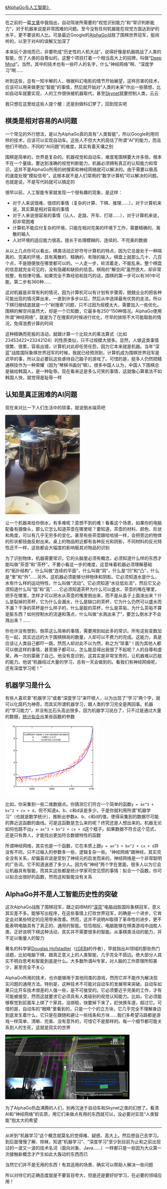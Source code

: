 [《AlphaGo与人工智能》](http://www.yinwang.org/blog-cn/2016/03/09/alpha-go)

---

在之前的一篇[文章](http://www.jianshu.com/p/01d1b2542036)中我指出，自动驾驶所需要的“视觉识别能力”和“常识判断能力”，对于机器来说是非常困难的问题。至今没有任何机器能在视觉方面达到驴的水平，更不要说和人比。可是最近Google的[AlphaGo](https://deepmind.com/alpha-go.html)战胜了围棋世界冠军，挺闹听的，以至于对AI的误解又加深了

本来玩个游戏而已，非要吹成“历史性的人机大战”，说得好像是机器挑战了人类的智能，伤了人类的自尊似的。这整个项目打着一个相当高大上的招牌，叫做“[Deep Mind](http://deepmind.com/)”。当然，其中的技术也有一些吓人的名字，什么“神经网络”啊、“深度学习”啊……

听到这些，总有一知半解的人，根据科幻电影的情节开始展望，这样厉害的技术，应该可以用来做更加“智能”的事情，然后就开始对“人类的未来”作出一些猜想，比如自动车就要实现，人的工作很快被机器取代，甚至[Skynet](https://en.wikipedia.org/wiki/Skynet_(Terminator))就要控制人类，云云

我只想在这里给这些人提个醒：还是别做科幻梦了，回到现实吧

## 棋类是相对容易的AI问题

一个常见的外行想法，是以为AlphaGo真的具有“人类智能”，所以Google利用同样的技术，应该可以实现自动车。这些人不但大大的高估了所谓“AI”的能力，而且他们不明白，不同的“AI问题”的难度，其实有着天壤之别

围棋是简单的，世界是复杂的。机器视觉和自动车，难度笔围棋要大许多倍，根本不在一个量级。要达到准确的视觉判断能力，机器必须拥有真正的认知能力和常识，这并不是AlphaGo所用的树搜索和神经网络就可以解决的。由于需要以极高的速度处理“模拟信号”，这根本就不是人们常用的“数字计算机”可以解决的问题。也就是说，不是写代码就可以搞定的

很早以前，人工智能专家就发现一个很有趣的现象，是这样：

* 对于人来说很难、很烦的事情（复杂的计算、下棋、推理……），对于计算机来说，其实算是相对容易的事情
* 对于人来说很容易的事情（认人、走路、开车、打球……），对于计算机来说，却非常困难
* 计算机不能应付复杂的环境，只能在相对完美的环境下工作，需要精确的、离散的输入
* 人对环境的适应能力很高，擅长于处理模糊的、连续的、不完美的数据

从以上几点你可以看出，棋类活动正好符号计算机的特点，因为它总是处于一种隔离的、完美的环境，具有离散的、精确的、有限的输入。棋盘上就那么几十、几百个点，不是随便放在哪里都可以的。一人走一步，轮流着走，不能乱来。整个棋盘的信息就完全可见的，没有隐藏和缺损的信息。棋局的“解空间”虽然很大，却非常规整，有规律可循。如果完全不靠经验和技巧的话，围棋的第一步可以有361中可能，第二步有360种……

这对机器是非常有利的情况，因为计算机可以有计划有步骤周，兢兢业业的把各种可能出现的情况算出来，一直到许多步以后，然后从中选择最有优势的走法。所以下棋归根结底就是一个“树搜索”问题，只不过因为规模太大，需要加入一些优化。围棋的解空间虽然大，却是一个已知数，它最多有250^150种情况。AlphaGo使用所谓“神经网络”，就是为了在搜索的时候进行优化，尽早的排除不大可能取胜的情况，免得浪费计算的时间

这种精确而死板的活动，就跟计算一个比较大的乘法算式（比如23453422*23242124）的性质类似，只不过规模大很多。显然，人做这类事情很繁、很累，容易出错，计算机对此却任劳任怨，因为它本来就是机器。当年“深蓝”战胜国际象棋世界冠军的时候，我就已经预测到，计算机成为围棋世界冠军是迟早的事，所以没必要玩这些虐待自己脑子的游戏了。可惜的是，挺多人仍然把精通棋技作为一种荣耀（因为“琴棋书画剑”嘛）。很多中国人认为，中国人下围棋总是输给韩国人，是一种耻辱。现在看来这是多么可笑的事情，这就像心算乘法不如韩国人快，就觉得是耻辱一样

## 认知是真正困难的AI问题

现在来对比一下人们生活中的琐事，就说倒水端茶吧

![image](./image/01.jpg)

让一个机器来给你倒水，有多难呢？意想不到的难！看看这个场景，如果你的电脑配备有摄像头，那么它怎么知道茶壶在哪里呢？要知道，茶壶的材料、颜色、形状和角度，可以有几乎无穷多的变化。甚至有些茶壶跟哈哈镜一样，会把旁边的物体的形状都扭曲反射出来。桌上的物品附近都有各种反光和阴影，不同材料的反光特性还不一样，这些都会大幅度的影响极其对物品的识别

为了识别物体，机器需要常识，它的头脑里必须有概念，必须知道什么样的东西才能叫做“茶壶”和“茶杯”。不要小看这一步的难度，这意味着机器必须理解基础的“拓扑结构”，什么叫做“连续的平面”，什么叫做“洞”，什么是“凹”和“凸”，什么是“里”和“外”……另外，这机器必须能够分辨物体和阴影。它必须知道水是什么，水有什么样的运动特性，什么叫做“流动”。它必须知道“水往低处流”，然后它又必须知道什么叫“低”和“高”……它必须知道茶杯为什么可以盛水，茶壶的嘴在哪里，把手在哪里，怎样才可以把水从茶壶的嘴里倒出来，而不是从盖子上面泼出来？什么是裂掉的茶杯，它为什么会漏水，什么是缺口的茶杯，它为什么仍然可以盛水而不漏？干净的茶杯是什么样子的，什么是脏的茶杯，什么是茶垢，为什么茶垢不算是脏东西？如何控制水的流速和落点，什么叫做“水溅出来了”，要怎么倒水才不会溅出来？……

你也许没有想到，倒茶这么简单的事情，需要用到如此多的常识。所有这些变数加在一起，其实远远的大于围棋棋局的数量，人却可以不费力的完成。这能力，真是应该让人类自己都吓一跳，然而人却对此不以为然，称之为“琐事”！因为其他人都可以做这样的事情，甚至猴子都可以，怎么能显得出我很了不起呢？人的自尊和虚荣，再一次的蒙蔽了自己。他没有意识到，这其实是非常宝贵的，让机器难以匹敌的能力。他说“机器经过大量的学习，总有一天会做到的。看我们有神经网络呢，还有深度学习呢！”

## 机器学习是什么

有些人喜欢拿“机器学习”或者“深度学习”来吓唬人，以为出现了“学习”两个字，就可以化腐朽为神奇。而其实所谓机器学习，跟人类的学习完全是两回事。机器的“学习能力”，并没有比石头高出很多，因为机器学习说白了，只不过是通过大量的数据，[统计拟合](https://en.wikipedia.org/wiki/Curve_fitting)出某些函数的参数

![image](./image/02.png)

比如，你采集到一些二维数据点。你猜测它们符合一个简单的函数`y = ax^3 + bx^2 + cx + d`，但不知道a、b、c和d该是多少。于是你就利用所谓“机器学习”（也就是数学统计），推断出参数a、b、c和d的值，使得采集到的数据尽可能的靠近这函数的曲线。可是这函数是怎么来的呢？终究还是人想出来的。机器无论如何也跳不出`y = ax^3 + bx^2 + cx + d`这个框子。如果数据不符合这个范式，还是只有靠人，才能找出更加符合数据特性的函数

所谓神经网络，其实也是一个函数，它在本质上跟`y = ax^3 + bx^2 + cx + d`并没有不同，只不过输入的参数多一些，逻辑复杂一些。“神经网络”跟神经，其实完全没有关系，却偏喜欢说是受到了神经元的启发而来的。神经网络是一个非常聪明的广告词，它不知道迷惑了多少人。因为有“神经”两个字在里面，很多人以为它会让机器具有智能，而其实这些都是统计学家司空见惯的事情：拟合一个函数。你可以拟合出很好的函数，然而这和智能没有关系

## AlphaGo并不是人工智能历史性的突破

这次AlphaGo战胜了围棋冠军，跟之前IBM的“[深蓝](http://www.theverge.com/2016/3/12/11211306/ibm-deep-blue-murray-campbell-alphago-deepmind-interview)”电脑战胜国际象棋冠军，意义其实差不多。能够写出程序，在这些事情上打败世界冠军，的确是一个进步，它肯定会对某些特定的应用带来改善。然而，这并不说明AI取得了革命性的进步，更不能表明电脑具有了真正的、通用的智能。恰恰相反，电脑能够在棋类游戏中战胜人类，正好说明下棋这种活动，其实并不需要很多的智能。从事棋类活动的能力，并不足以衡量人的智力

著名的科学家[Douglas Hofstadter](http://www.theatlantic.com/magazine/archive/2013/11/the-man-who-would-teach-machines-to-think/309529)（[《GEB》](https://en.wikipedia.org/wiki/G%C3%B6del,_Escher,_Bach)的作者），早就指出AI领域的那些热门话题，比如电脑下棋，跟真正意义上的人类智能，几乎完全不搭边。绝大部分人其实不明白思考和智能到底是什么。大多数所谓AI专家，对人脑的工作原理所知甚少，甚至完全不关心

AlphaGo所用的技术，也许能够用于其他同类的游戏，然而它并不能作为解决现实问题的通用方法。特别是，这种技术不可能对自动车的发展带来突破。自动车如果只比开车技术很差的人强一些，是不可接受的。它必须要近乎完美的工作，才有可能被接受，然而这就要求它必须具有人类级别的视觉认知能力。比如，它必须能够察觉到前面车上绑了个家具，没绑稳，快要掉下来了，赶快换车道，超过它。可惜的是，自动车的“眼睛”里看到的，只是一个个的立方块，它几乎完全不理解身边到底发生着什么，它只是在跟随和避让一些线条和方块……我们多希望马路都是游戏一样简单、清晰、完美、没有意外的，可惜它不是那样的。每一个细节都可能关系到人的生死，这就是现实的世界

![image](./image/03.png)

为了AlphaGo热血沸腾的人们，别再沉迷于自动车和Skynet之类的幻想了。看清AI和“神经网络”的实质，用它们来做点有用的东西就可以，没必要对实现“人类智能”抱太大的希望

----

从听到“机器学习”这个概念就莫名的觉得难、疑惑、高大上。然后想自己去学习。到后面慢慢了解、除昧，知道“机器学习”、“深度学习”至少到目前为止和之前出现过的一波又一波的技术名词（面向对象、Java……）一样都只是一些因为大众第一次接触新概念才产生如此大轰动的东西而已

当然它们并不是无用的东西！有其适用的场景、确实可以帮助人解决一些问题

所以对待它的正确态度就是不要盲目夸大，但是还是要好好学习，在必要的领域应用！
